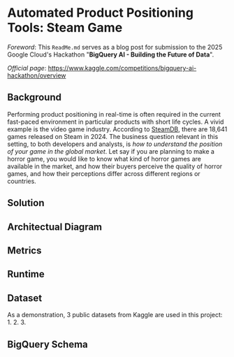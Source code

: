 # Automated Product Positioning Tools: Steam Game 
*Foreword*: This `ReadMe.md` serves as a blog post for submission to the 2025 Google Cloud's Hackathon "**BigQuery AI - Building the Future of Data**".

*Official page*: https://www.kaggle.com/competitions/bigquery-ai-hackathon/overview

## Background
Performing product positioning in real-time is often required in the current fast-paced environment in particular products with short life cycles. 
A vivid example is the video game industry. 
According to [SteamDB](https://steamdb.info/stats/releases/), there are 18,641 games released on Steam in 2024. 
The business question relevant in this setting, to both developers and analysts, is *how to understand the position of your game in the global market*.
Let say if you are planning to make a horror game, you would like to know what kind of horror games are available in the market, and how their buyers perceive the quality of horror games, and how their perceptions differ across different regions or countries. 

## Solution

## Architectual Diagram

## Metrics

## Runtime

## Dataset 
As a demonstration, 3 public datasets from Kaggle are used in this project:
1. 
2.
3.


## BigQuery Schema
